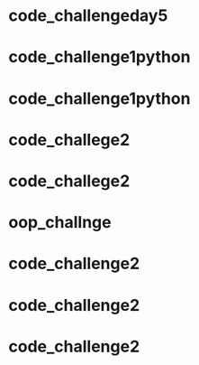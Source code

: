 # code_challengeday5
# code_challenge1python
# code_challenge1python
# code_challege2
# code_challege2
# oop_challnge
# code_challenge2
# code_challenge2
# code_challenge2
